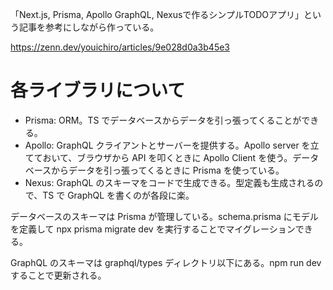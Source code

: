 「Next.js, Prisma, Apollo GraphQL, Nexusで作るシンプルTODOアプリ」という記事を参考にしながら作っている。

https://zenn.dev/youichiro/articles/9e028d0a3b45e3

# 各ライブラリについて

* Prisma: ORM。TS でデータベースからデータを引っ張ってくることができる。
* Apollo: GraphQL クライアントとサーバーを提供する。Apollo server を立てておいて、ブラウザから API を叩くときに Apollo Client を使う。データベースからデータを引っ張ってくるときに Prisma を使っている。
* Nexus: GraphQL のスキーマをコードで生成できる。型定義も生成されるので、TS で GraphQL を書くのが各段に楽。

データベースのスキーマは Prisma が管理している。schema.prisma にモデルを定義して npx prisma migrate dev を実行することでマイグレーションできる。

GraphQL のスキーマは graphql/types ディレクトリ以下にある。npm run dev することで更新される。

